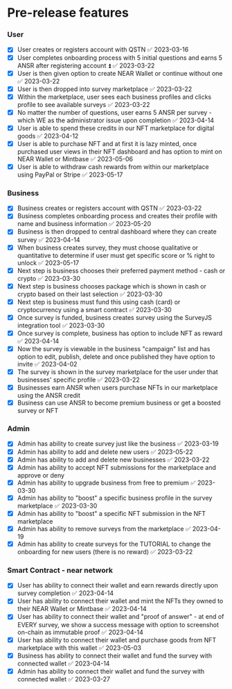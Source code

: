 # Pre-release features

### User

- [x] User creates or registers account with QSTN ✅ 2023-03-16
- [x] User completes onboarding process with 5 initial questions and earns 5 ANSR after registering account ⏫ ✅ 2023-03-22
- [x] User is then given option to create NEAR Wallet or continue without one ✅ 2023-03-22
- [x] User is then dropped into survey marketplace ✅ 2023-03-22
- [x] Within the marketplace, user sees each business profiles and clicks profile to see available surveys ✅ 2023-03-22
- [x] No matter the number of questions, user earns 5 ANSR per survey - which WE as the administrator issue upon completion ✅ 2023-04-14
- [x] User is able to spend these credits in our NFT marketplace for digital goods ✅ 2023-04-12
- [x] User is able to purchase NFT and at first it is lazy minted, once purchased user views in their NFT dashboard and has option to mint on NEAR Wallet or Mintbase ✅ 2023-05-06
- [x] User is able to withdraw cash rewards from within our marketplace using PayPal or Stripe ✅ 2023-05-17

### Business

- [x] Business creates or registers account with QSTN ✅ 2023-03-22
- [x] Business completes onboarding process and creates their profile with name and business information ✅ 2023-05-20
- [x] Business is then dropped to central dashboard where they can create survey ✅ 2023-04-14
- [x] When business creates survey, they must choose qualitative or quantitative to determine if user must get specific score or % right to unlock ✅ 2023-05-17
- [x] Next step is business chooses their preferred payment method - cash or crypto ✅ 2023-03-30
- [x] Next step is business chooses package which is shown in cash or crypto based on their last selection ✅ 2023-03-30
- [x] Next step is business must fund this using cash (card) or cryptocurrency using a smart contract ✅ 2023-03-30
- [x] Once survey is funded, business creates survey using the SurveyJS integration tool ✅ 2023-03-30
- [x] Once survey is complete, business has option to include NFT as reward ✅ 2023-04-14
- [x] Now the survey is viewable in the business "campaign" list and has option to edit, publish, delete and once published they have option to invite ✅ 2023-04-02
- [x] The survey is shown in the survey marketplace for the user under that businesses' specific profile ✅ 2023-03-22
- [x] Businesses earn ANSR when users purchase NFTs in our marketplace using the ANSR credit
- [x] Business can use ANSR to become premium business or get a boosted survey or NFT

### Admin

- [x] Admin has ability to create survey just like the business ✅ 2023-03-19
- [x] Admin has ability to add and delete new users ✅ 2023-05-22
- [x] Admin has ability to add and delete new businesses ✅ 2023-03-22
- [x] Admin has ability to accept NFT submissions for the marketplace and approve or deny
- [x] Admin has ability to upgrade business from free to premium ✅ 2023-03-30
- [x] Admin has ability to "boost" a specific business profile in the survey marketplace ✅ 2023-03-30
- [x] Admin has ability to "boost" a specific NFT submission in the NFT marketplace
- [x] Admin has ability to remove surveys from the marketplace ✅ 2023-04-19
- [x] Admin has ability to create surveys for the TUTORIAL to change the onboarding for new users (there is no reward) ✅ 2023-03-22

### Smart Contract - near network

- [x] User has ability to connect their wallet and earn rewards directly upon survey completion ✅ 2023-04-14
- [x] User has ability to connect their wallet and mint the NFTs they owned to their NEAR Wallet or Mintbase ✅ 2023-04-14
- [x] User has ability to connect their wallet and "proof of answer" - at end of EVERY survey, we show a success message with option to screenshot on-chain as immutable proof ✅ 2023-04-14
- [x] User has ability to connect their wallet and purchase goods from NFT marketplace with this wallet ✅ 2023-05-03
- [x] Business has ability to connect their wallet and fund the survey with connected wallet ✅ 2023-04-14
- [x] Admin has ability to connect their wallet and fund the survey with connected wallet ✅ 2023-03-27